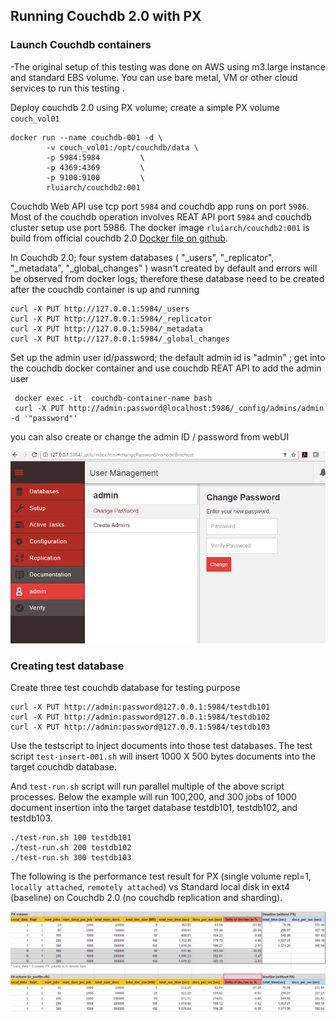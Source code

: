 ## Running Couchdb 2.0 with PX

### Launch Couchdb containers
-The original setup of this testing was done on AWS using m3.large instance and standard EBS volume.
You can use bare metal, VM or other cloud services to run this testing .

Deploy couchdb 2.0 using PX volume; create a simple PX volume ``couch_vol01``

    docker run --name couchdb-001 -d \
            -v couch_vol01:/opt/couchdb/data \
            -p 5984:5984         \
            -p 4369:4369         \
            -p 9100:9100         \
            rluiarch/couchdb2:001

Couchdb Web API use tcp port ``5984`` and couchdb app runs on port ``5986``. Most of the couchdb operation involves REAT API port ``5984`` and couchdb cluster setup use port 5986. The docker image ``rluiarch/couchdb2:001`` is build from official couchdb 2.0 [Docker file on github](https://github.com/apache/couchdb-docker/tree/master/2.0.0).

In Couchdb 2.0; four system databases ( "_users", "_replicator", "_metadata", "_global_changes" ) wasn't created by default and errors will be observed from docker logs; therefore these database need to be created after the couchdb container is up and running

    curl -X PUT http://127.0.0.1:5984/_users
    curl -X PUT http://127.0.0.1:5984/_replicator
    curl -X PUT http://127.0.0.1:5984/_metadata
    curl -X PUT http://127.0.0.1:5984/_global_changes


Set up the admin user id/password; the default admin id is "admin" ; get into the couchdb docker container and use couchdb REAT API to add the admin user 
     
     docker exec -it  couchdb-container-name bash
     curl -X PUT http://admin:password@localhost:5986/_config/admins/admin -d '"password"'
 
 you can also create  or change the admin ID / password from webUI

![](images/couchdb-pic-001.PNG)


### Creating test database 

Create three test couchdb database for testing purpose

    curl -X PUT http://admin:password@127.0.0.1:5984/testdb101
    curl -X PUT http://admin:password@127.0.0.1:5984/testdb102
    curl -X PUT http://admin:password@127.0.0.1:5984/testdb103

Use the testscript to inject documents into those test databases. The test script ``test-insert-001.sh`` will insert 1000 X 500 bytes documents into the target couchdb database.

And ``test-run.sh`` script will run parallel multiple of the above script processes. Below the example will run 100,200, and 300 jobs of 1000 document insertion into the target database testdb101, testdb102, and testdb103.


    ./test-run.sh 100 testdb101 
    ./test-run.sh 200 testdb102
    ./test-run.sh 300 testdb103


The following is the performance test result for  PX (single volume repl=1, ``locally attached``, ``remotely attached``) vs Standard local disk in ext4  (baseline) on Couchdb 2.0 (no couchdb replication and sharding).


![](images/couchdb-px-testing-002.PNG)

